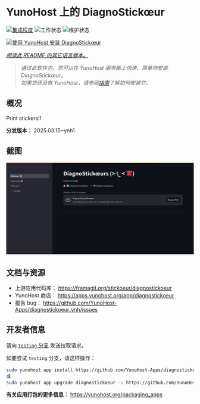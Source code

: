<!--
注意：此 README 由 <https://github.com/YunoHost/apps/tree/master/tools/readme_generator> 自动生成
请勿手动编辑。
-->

# YunoHost 上的 DiagnoStickœur

[![集成程度](https://apps.yunohost.org/badge/integration/diagnostickoeur)](https://ci-apps.yunohost.org/ci/apps/diagnostickoeur/)
![工作状态](https://apps.yunohost.org/badge/state/diagnostickoeur)
![维护状态](https://apps.yunohost.org/badge/maintained/diagnostickoeur)

[![使用 YunoHost 安装 DiagnoStickœur](https://install-app.yunohost.org/install-with-yunohost.svg)](https://install-app.yunohost.org/?app=diagnostickoeur)

*[阅读此 README 的其它语言版本。](./ALL_README.md)*

> *通过此软件包，您可以在 YunoHost 服务器上快速、简单地安装 DiagnoStickœur。*  
> *如果您还没有 YunoHost，请参阅[指南](https://yunohost.org/install)了解如何安装它。*

## 概况

Print stickers!!


**分发版本：** 2025.03.15~ynh1

## 截图

![DiagnoStickœur 的截图](./doc/screenshots/screenshot.png)

## 文档与资源

- 上游应用代码库： <https://framagit.org/stickoeur/diagnostickoeur>
- YunoHost 商店： <https://apps.yunohost.org/app/diagnostickoeur>
- 报告 bug： <https://github.com/YunoHost-Apps/diagnostickoeur_ynh/issues>

## 开发者信息

请向 [`testing` 分支](https://github.com/YunoHost-Apps/diagnostickoeur_ynh/tree/testing) 发送拉取请求。

如要尝试 `testing` 分支，请这样操作：

```bash
sudo yunohost app install https://github.com/YunoHost-Apps/diagnostickoeur_ynh/tree/testing --debug
或
sudo yunohost app upgrade diagnostickoeur -u https://github.com/YunoHost-Apps/diagnostickoeur_ynh/tree/testing --debug
```

**有关应用打包的更多信息：** <https://yunohost.org/packaging_apps>
